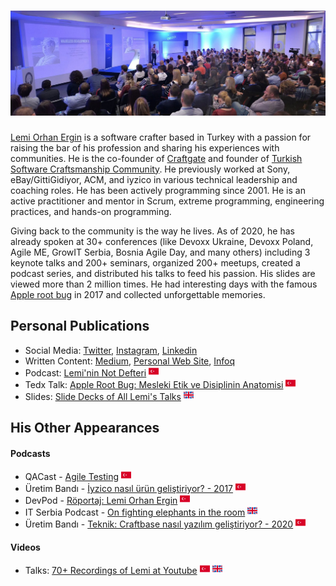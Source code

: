 # ![lemi orhan ergin header](https://raw.githubusercontent.com/lemiorhan/lemiorhan/master/lemi_header.jpg)

[Lemi Orhan Ergin](http://www.lemiorhanergin.com) is a software crafter based in Turkey with a passion for raising the bar of his profession and sharing his experiences with communities. He is the co-founder of [Craftgate](https://craftgate.io) and founder of [Turkish Software Craftsmanship Community](https://kommunity.com/software-craftsmanship-turkey). He previously worked at Sony, eBay/GittiGidiyor, ACM, and iyzico in various technical leadership and coaching roles. He has been actively programming since 2001. He is an active practitioner and mentor in Scrum, extreme programming, engineering practices, and hands-on programming.

Giving back to the community is the way he lives. As of 2020, he has already spoken at 30+ conferences (like Devoxx Ukraine, Devoxx Poland, Agile ME, GrowIT Serbia, Bosnia Agile Day, and many others) including 3 keynote talks and 200+ seminars, organized 200+ meetups, created a podcast series, and distributed his talks to feed his passion. His slides are viewed more than 2 million times. He had interesting days with the famous [Apple root bug](https://www.wired.com/story/macos-high-sierra-hack-root/) in 2017 and collected unforgettable memories.

## Personal Publications
* Social Media: [Twitter](https://twitter.com/lemiorhan), [Instagram](https://www.instagram.com/lemiorhan), [Linkedin](https://www.linkedin.com/in/lemiorhan)
* Written Content: [Medium](https://medium.com/@lemiorhan), [Personal Web Site](http://www.lemiorhanergin.com), [Infoq](https://www.infoq.com/profile/Lemi-Orhan-Ergin/#articles)
* Podcast: [Lemi'nin Not Defteri](https://soundcloud.com/leminin-not-defteri) ![turkish](https://raw.githubusercontent.com/lemiorhan/lemiorhan/master/turkish.png)
* Tedx Talk: [Apple Root Bug: Mesleki Etik ve Disiplinin Anatomisi](https://www.youtube.com/watch?v=DClFjk_Uod8) ![turkish](https://raw.githubusercontent.com/lemiorhan/lemiorhan/master/turkish.png)
* Slides: [Slide Decks of All Lemi's Talks](https://speakerdeck.com/lemiorhan) ![english](https://raw.githubusercontent.com/lemiorhan/lemiorhan/master/english.png)

## His Other Appearances

#### Podcasts

* QACast - [Agile Testing](https://soundcloud.com/qacast/s1e8-lemi-orhan-ergin) ![turkish](https://raw.githubusercontent.com/lemiorhan/lemiorhan/master/turkish.png)
* Üretim Bandı - [İyzico nasıl ürün geliştiriyor? - 2017](https://open.spotify.com/episode/3Pb7IUoSRMTR32C5Hqk0BO) ![turkish](https://raw.githubusercontent.com/lemiorhan/lemiorhan/master/turkish.png)
* DevPod - [Röportaj: Lemi Orhan Ergin](https://devpod.org/2016/01/11/029/) ![turkish](https://raw.githubusercontent.com/lemiorhan/lemiorhan/master/turkish.png)
* IT Serbia Podcast - [On fighting elephants in the room](https://podcasts.apple.com/us/podcast/on-fighting-elephants-in-the-room-with-lemi-orhan-ergin/id936476881?i=1000377992398) ![english](https://raw.githubusercontent.com/lemiorhan/lemiorhan/master/english.png)
* Üretim Bandı - [Teknik: Craftbase nasıl yazılım geliştiriyor? - 2020](https://open.spotify.com/episode/3x1FiEoaDg0VW59bPVGy2d) ![turkish](https://raw.githubusercontent.com/lemiorhan/lemiorhan/master/turkish.png)

#### Videos

* Talks: [70+ Recordings of Lemi at Youtube](https://www.youtube.com/playlist?list=PLQTv1b9jwvWdvUVfv0M55mRbTB8CMYT9R) ![turkish](https://raw.githubusercontent.com/lemiorhan/lemiorhan/master/turkish.png) ![english](https://raw.githubusercontent.com/lemiorhan/lemiorhan/master/english.png)
